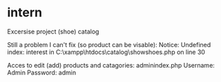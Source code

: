 # intern

Excersise project (shoe) catalog

Still a problem I can't fix (so product can be visable):
Notice: Undefined index: interest in C:\xampp\htdocs\catalog\showshoes.php on line 30

Acces to edit (add) products and catagories:
adminindex.php
Username: Admin
Password: admin
